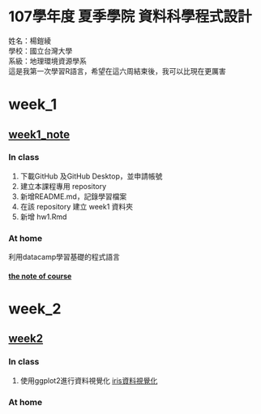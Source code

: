 # 107學年度 夏季學院 資料科學程式設計
姓名：楊鎧綾<br />
學校：國立台灣大學<br />
系級：地理環境資源學系<br />
這是我第一次學習R語言，希望在這六周結束後，我可以比現在更厲害<br />
# week_1
## [week1_note](https://yangkailing.github.io/example/week1/note2.html)
### In class<br />
1. 下載GitHub 及GitHub Desktop，並申請帳號<br />
2. 建立本課程專用 repository<br />
3. 新增README.md，記錄學習檔案<br />
4. 在該 repository 建立 week1 資料夾<br />
5. 新增 hw1.Rmd<br />
### At home<br />
利用datacamp學習基礎的程式語言
#### [the note of course](https://github.com/yangkailing/example/blob/master/week1/note2.Rmd)
# week_2
## [week2](https://github.com/yangkailing/example/tree/master/week2)
### In class<br />
1. 使用ggplot2進行資料視覺化
[iris資料視覺化](https://yangkailing.github.io/example/week2/hw2.html)
### At home<br />

